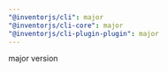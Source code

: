 ```yaml
---
"@inventorjs/cli": major
"@inventorjs/cli-core": major
"@inventorjs/cli-plugin-plugin": major
---
```


major version
